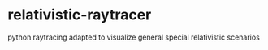# relativistic-raytracer
python raytracing adapted to visualize general special relativistic scenarios

